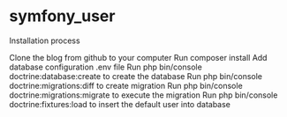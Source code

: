 # symfony_user

Installation process

Clone the blog from github to your computer
Run composer install
Add database configuration .env file
Run php bin/console doctrine:database:create to create the database
Run php bin/console doctrine:migrations:diff to create migration
Run php bin/console doctrine:migrations:migrate to execute the migration
Run php bin/console doctrine:fixtures:load to insert the default user into database
